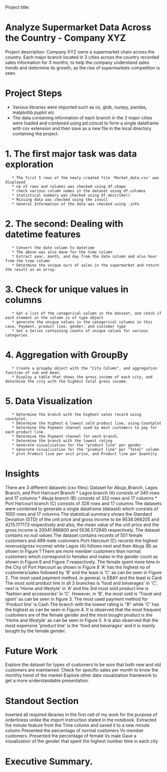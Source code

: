 Project title:
# Analyze Supermarket Data Across the Country - Company XYZ

Project description:
Company XYZ owns a supermarket chain across the country. Each major branch located in 3 cities across the country recorded sales information for 3 months, to help the company understand sales trends and determine its growth, as the rise of supermarkets competition is seen.

# Project Steps
* Various libraries were imported such as os, glob, numpy, pandas, matplotlib.pyplot etc
* The data containing information of each branch in the 3 major cities were loaded and combined using pd.concat to form a single dataframe with csv extension and then save as a new file in the local directory containing the project.
 # 1. The first major task was data exploration
       * The first 5 rows of the newly created file 'Market_data.csv' was displayed
       * no of rows and columns was checked using df.shape
       * check various column names in the dataset using df.columns 
       * statistical summary was checked using df.describe()
       * Missing data was checked using the isnull
       * General Information of the data was checked using .info
 # 2. The second: Dealing with datetime features
       * Convert the date column to datetime
       * The above was also done for the time column
       * Extract year, month, and day from the date column and also hour from the time column
       * Determine the unique ours of sales in the supermarket and return the result as an array.
 # 3. Check for unique values in columns
       * Get a list of the categorical column in the dataset, and check if each element in the column is of type object
       * generate the unique values in the categorical columns in this case, Payment, product line, gender, and customer type
       * Get a Series containing counts of unique values for various categories
 # 4.  Aggregation with GroupBy
       * Create a groupby object with the "City Column", and aggregation function of sum and mean.
       * Display a table that shows the gross income of each city, and determine the city with the highest total gross income.
 # 5. Data Visualization
       * Determine the branch with the highest sales record using countplot.
       * Determine the highest & lowest sold product line, using Countplot
       * Determine the Payment channel used by most customers to pay for each product line.
       * Determine the Payment channel for each branch.
       * Determine the branch with the lowest rating
       * Generate visualization for the "product line" per gender
       * Generate visualization for the "product line" per "Total" column
       * plot Product line per unit price, and Product line per Quantity
 # Insights
 There are 3 different datasets (csv files): Dataset for Abuja_Branch, Lagos Branch, and Port Harcourt Branch
       * Lagos branch (A) consists of 340 rows and 17 columns
       * Abuja branch (B) consists of 332 rows and 17 columns
       * Port Harcourt branch (C) consists of 328 rows and 17 columns
 The datasets were combined to generate a single dataframe (dataset) which consists of 1000 rows and 17 columns
 The statistical summary shows the Standard Deviation (STD) of the unit price and gross income to be 9538.066205 and 4215.177173 respectively and also, the mean value of the unit price   and the gross income is 20041.966800 and 5536.572840 respectively.
 The dataset contains no null values
 The dataset contains records of 501 female customers and 499 male customers
 Port-Harcourt (C) records the highest revenue(gross income) while Lagos (A) follows next and then Abuja (B) as shown in Figure 1
 There are more member customers than normal customers which correspond to females and males in the gender count as shown in Figure 6 and Figure 7 respectively.
 The female spent more time in the City of Port Harcourt as shown in Figure 8
 'A' has the highest no of customers/sales followed by 'B' and the least is 'C' as can be seen in Figure 2.
 The most used payment method, in general, is EBAY and the least is Card
 The most sold product line in all 3 branches is 'food and beverages' in 'C', next is 'Home and lifestyle' in 'A' and the 3rd most sold product line is 'fashion and accessories' in 'C'.  However, in 'B', the most sold is 'Travel and sport' as can be seen in figure 3.
 The most used payment method for 'Product line' is Cash
 The branch with the lowest rating is "B" while 'C' has the highest as can be seen in Figure 4.
 It is observed that the most frequent customers are of the female gender and the most bought product is the 'Home and lifestyle' as can be seen in Figure 5.
 It is also observed that the most expensive 'product line' is the 'food and beverages' and it is mainly bought by the female gender.

# Future Work
Explore the  dataset for types of customers to be sure that both new and old customers are maintained.
Check for specific sales per month to know the monthly trend of the market
Explore other data visualization framework to get a more understandable presentation.  

# Standout Section
Inserted all required libraries in the first cell of my work for the purpose of orderliness unlike the import instruction stated in the notebook.
Extracted the minute feature from the Time column and saved it to a new minute column
Presented the percentage of normal customers Vs member customers.
Presented the percentage of female Vs male
Gave a visualization of the gender that spent the highest number time in each city


# Executive Summary.
